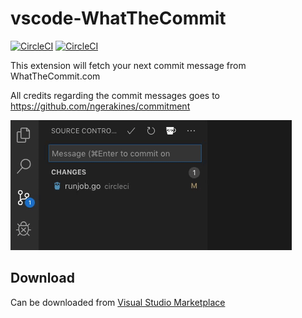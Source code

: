 # vscode-WhatTheCommit

[![CircleCI](https://img.shields.io/circleci/build/gh/Gaardsholt/vscode-whatthecommit)](https://circleci.com/gh/Gaardsholt/vscode-whatthecommit)
[![CircleCI](https://img.shields.io/visual-studio-marketplace/i/Gaardsholt.vscode-whatthecommit)](https://marketplace.visualstudio.com/items?itemName=Gaardsholt.vscode-whatthecommit)


This extension will fetch your next commit message from WhatTheCommit.com

All credits regarding the commit messages goes to https://github.com/ngerakines/commitment

![alt text](resources/images/demo.gif "Extension demo")

## Download
Can be downloaded from [Visual Studio Marketplace](https://marketplace.visualstudio.com/items?itemName=Gaardsholt.vscode-whatthecommit)
